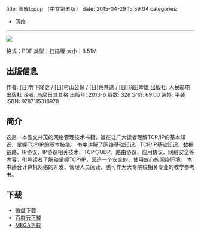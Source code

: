 title: 图解tcp/ip （中文第五版）
date: 2015-04-29 15:59:04
categories:
  - 网络
---

![](http://img5.douban.com/lpic/s26676928.jpg)

格式：PDF
类型：扫描版
大小：8.51M

<!--more-->

## 出版信息 ##

作者: [日]竹下隆史 / [日]村山公保 / [日]荒井透 / [日]苅田幸雄 
出版社: 人民邮电出版社
译者: 乌尼日其其格 
出版年: 2013-6
页数: 328
定价: 69.00
装帧: 平装
ISBN: 9787115318978

## 简介 ##

这是一本图文并茂的网络管理技术书籍，旨在让广大读者理解TCP/IP的基本知识、掌握TCP/IP的基本技能。
书中讲解了网络基础知识、TCP/IP基础知识、数据链路、IP协议、IP协议相关技术、TCP与UDP、路由协议、应用协议、网络安全等内容，引导读者了解和掌握TCP/IP，营造一个安全的、使用放心的网络环境。
本书适合计算机网络的开发、管理人员阅读，也可作为大专院校相关专业的教学参考书。

## 下载 ##

* [微盘下载](http://vdisk.weibo.com/s/aADaW4YRP1k2m)
* [百度云下载](http://pan.baidu.com/s/1mgvaem8)
* [MEGA下载](https://mega.co.nz/#!uB9CDArB!3q5DS-5wFmby74H3i9Akg8kixEuIfpSMHj_opU8gvpg)